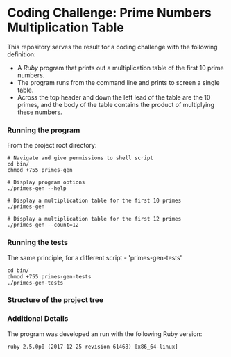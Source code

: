 # Coding Challenge: Prime Numbers Multiplication Table

This repository serves the result for a coding challenge with the following definition: 

* A *Ruby* program that prints out a multiplication table of the first 10 prime numbers. 
* The program runs from the command line and prints to screen a single table. 
* Across the top header and down the left lead of the table are the 10 primes, and the body of the table contains the product of multiplying these numbers.


### Running the program

From the project root directory:

```
# Navigate and give permissions to shell script
cd bin/
chmod +755 primes-gen

# Display program options
./primes-gen --help

# Display a multiplication table for the first 10 primes
./primes-gen

# Display a multiplication table for the first 12 primes
./primes-gen --count=12

```

### Running the tests

The same principle, for a different script - 'primes-gen-tests'

```
cd bin/
chmod +755 primes-gen-tests
./primes-gen-tests

```

### Structure of the project tree



### Additional Details

The program was developed an run with the following Ruby version:

```
ruby 2.5.0p0 (2017-12-25 revision 61468) [x86_64-linux]

```